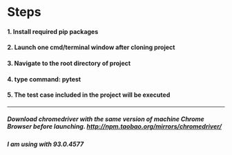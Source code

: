 # Steps
#### 1. Install required pip packages
#### 2. Launch one cmd/terminal window after cloning project
#### 3. Navigate to the root directory of project
#### 4. type command: pytest
#### 5. The test case included in the project will be executed
***
##### Download chromedriver with the same version of machine Chrome Browser before launching. http://npm.taobao.org/mirrors/chromedriver/
##### I am using with 93.0.4577
